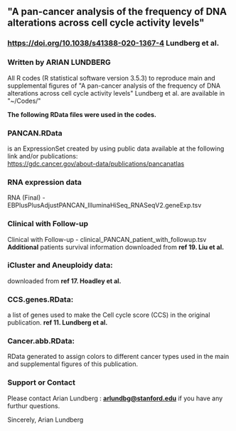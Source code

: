 ## "A pan-cancer analysis of the frequency of DNA alterations across cell cycle activity levels" 
### https://doi.org/10.1038/s41388-020-1367-4 Lundberg et al.

### Written by ARIAN LUNDBERG 

All R codes (R statistical software version 3.5.3) to reproduce main and supplemental figures of 
"A pan-cancer analysis of the frequency of DNA alterations across cell cycle activity levels" 
Lundberg et al. are available in "~/Codes/"

**The following RData files were used in the codes.**
 
### PANCAN.RData 
is an ExpressionSet created by using public data available at the following link and/or publications:  
https://gdc.cancer.gov/about-data/publications/pancanatlas 

### RNA expression data 
RNA (Final) - EBPlusPlusAdjustPANCAN_IlluminaHiSeq_RNASeqV2.geneExp.tsv
### Clinical with Follow-up 
Clinical with Follow-up - clinical_PANCAN_patient_with_followup.tsv
**Additional** patients survival information downloaded from **ref 19. Liu et al.**
### iCluster and Aneuploidy data:
downloaded from **ref 17. Hoadley et al.**

### CCS.genes.RData: 
a list of genes used to make the Cell cycle score (CCS) in the original publication. **ref 11. Lundberg et al.**
### Cancer.abb.RData: 
RData generated to assign colors to different cancer types used in the main and supplemental figures of this publication.  


### Support or Contact

Please contact Arian Lundberg : **arlundbg@stanford.edu** if you have any furthur questions. 

Sincerely,
Arian Lundberg
